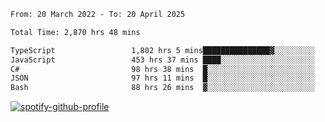 <!--START_SECTION:waka-->

```txt
From: 20 March 2022 - To: 20 April 2025

Total Time: 2,870 hrs 48 mins

TypeScript                 1,802 hrs 5 mins███████████████▓░░░░░░░░░   62.77 %
JavaScript                 453 hrs 37 mins ████░░░░░░░░░░░░░░░░░░░░░   15.80 %
C#                         98 hrs 38 mins  █░░░░░░░░░░░░░░░░░░░░░░░░   03.44 %
JSON                       97 hrs 11 mins  █░░░░░░░░░░░░░░░░░░░░░░░░   03.39 %
Bash                       88 hrs 26 mins  ▓░░░░░░░░░░░░░░░░░░░░░░░░   03.08 %
```

<!--END_SECTION:waka-->
[![spotify-github-profile](https://spotify-github-profile.vercel.app/api/view?uid=c00zprrvy9xiloa9qnco3hmng&cover_image=true&theme=novatorem&show_offline=false&background_color=121212&bar_color=53b14f&bar_color_cover=false)](https://spotify-github-profile.vercel.app/api/view?uid=c00zprrvy9xiloa9qnco3hmng&redirect=true)



